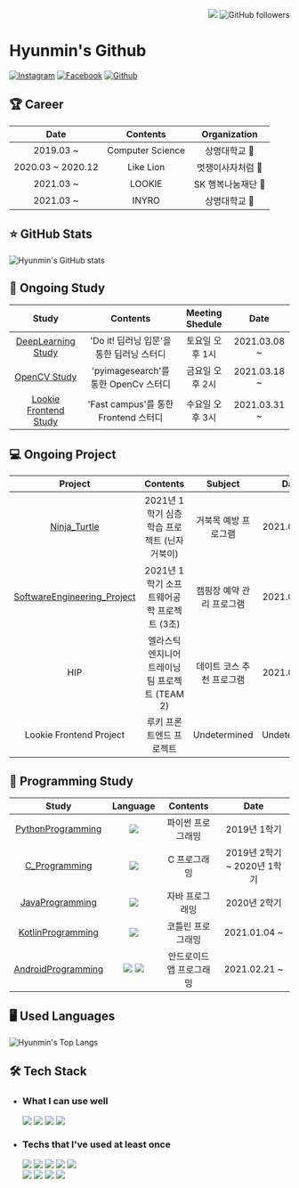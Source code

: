 <p align=right>
    <a href="https://hits.seeyoufarm.com">
        <img src="https://hits.seeyoufarm.com/api/count/incr/badge.svg?url=https%3A%2F%2Fgithub.com%2Fhyunmin0317&count_bg=%2391A8D2&title_bg=%23555555&icon=github.svg&icon_color=%23E7E7E7&title=hits&edge_flat=false"/></a>
    <img alt="GitHub followers" src="https://img.shields.io/github/followers/hyunmin0317?style=social"> 
</p>




# Hyunmin's Github

[![Instagram](https://img.shields.io/badge/Instagram-E4405F?style=round-square&logo=Instagram&logoColor=white&link=https://www.instagram.com/hyunmin_0317/)](https://www.instagram.com/hyunmin_0317/)
[![Facebook](https://img.shields.io/badge/Facebook-1877F2?style=round-square&logo=Facebook&logoColor=white&link=https://www.facebook.com/profile.php?id=100031649032539)](https://www.facebook.com/profile.php?id=100031649032539)
[![Github](https://img.shields.io/badge/Github-181717?style=round-square&logo=Github&logoColor=white&link=https://github.com/hyunmin0317)](https://github.com/hyunmin0317)

## :trophy: Career

|       Date        |     Contents     |        Organization         |
| :---------------: | :--------------: | :-------------------------: |
|     2019.03 ~     | Computer Science |      상명대학교 :deer:      |
| 2020.03 ~ 2020.12 |    Like Lion     |    멋쟁이사자처럼 :lion:    |
|     2021.03 ~     |      LOOKIE      | SK 행복나눔재단 :butterfly: |
|     2021.03 ~     |      INYRO       |      상명대학교 :deer:      |

## :star: GitHub Stats

![Hyunmin's GitHub stats](https://github-readme-stats.vercel.app/api?username=hyunmin0317&show_icons=true)

## :book: Ongoing Study

|                            Study                             |                 Contents                  | Meeting Shedule |     Date     |
| :----------------------------------------------------------: | :---------------------------------------: | :-------------: | :----------: |
| [DeepLearning Study](https://github.com/hyunmin0317/DeepLearning_Study) | 'Do it! 딥러닝 입문'을 통한 딥러닝 스터디 | 토요일 오후 1시 | 2021.03.08 ~ |
| [OpenCV Study](https://github.com/hyunmin0317/OpenCV_Study)  |   'pyimagesearch'를 통한 OpenCv 스터디    | 금요일 오후 2시 | 2021.03.18 ~ |
| [Lookie Frontend Study](https://github.com/hyunmin0317/LOOKIE_FRONT_2021) |   'Fast campus'를 통한 Frontend 스터디    | 수요일 오후 3시 | 2021.03.31 ~ |

##  :computer: Ongoing Project

|                           Project                            |                    Contents                     |          Subject          |     Date     |
| :----------------------------------------------------------: | :---------------------------------------------: | :-----------------------: | :----------: |
| [Ninja_Turtle](https://github.com/hyunmin0317/Ninja_Turtle)  |   2021년 1학기 심층학습 프로젝트 (닌자거북이)   |   거북목 예방 프로그램    | 2021.03.29 ~ |
| [SoftwareEngineering_Project](https://github.com/hyunmin0317/SoftwareEngineering_Project) |   2021년 1학기 소프트웨어공학 프로젝트 (3조)    | 캠핑장 예약 관리 프로그램 | 2021.04.01 ~ |
|                             HIP                              | 엘라스틱 엔지니어 트레이닝 팀 프로젝트 (TEAM 2) | 데이트 코스 추천 프로그램 | 2021.04.03 ~ |
|                   Lookie Frontend Project                    |            루키 프론트엔드 프로젝트             |       Undetermined        | Undetermined |

## :blue_book: Programming Study

|                            Study                             |                           Language                           |         Contents         |            Date             |
| :----------------------------------------------------------: | :----------------------------------------------------------: | :----------------------: | :-------------------------: |
| [PythonProgramming](https://github.com/hyunmin0317/PythonProgramming) | <img src="https://img.shields.io/badge/Python-3766AB?style=round-square&logo=Python&logoColor=white"/> |    파이썬 프로그래밍     |        2019년 1학기         |
| [C_Programming](https://github.com/hyunmin0317/C_Programming) | <img src="https://img.shields.io/badge/C-A8B9CC?style=round-square&logo=C&logoColor=white"/> |       C 프로그래밍       | 2019년 2학기 ~ 2020년 1학기 |
| [JavaProgramming](https://github.com/hyunmin0317/JavaProgramming) | <img src="https://img.shields.io/badge/Java-007396?style=round-square&logo=Java&logoColor=white"/> |     자바 프로그래밍      |        2020년 2학기         |
| [KotlinProgramming](https://github.com/hyunmin0317/KotlinProgramming) | <img src="https://img.shields.io/badge/Kotlin-0095D5?style=round-square&logo=Kotlin&logoColor=white"/> |    코틀린 프로그래밍     |        2021.01.04 ~         |
| [AndroidProgramming](https://github.com/hyunmin0317/AndroidProgramming) | <img src="https://img.shields.io/badge/Java-007396?style=round-square&logo=Java&logoColor=white"/> <img src="https://img.shields.io/badge/Kotlin-0095D5?style=round-square&logo=Kotlin&logoColor=white"/> | 안드로이드 앱 프로그래밍 |        2021.02.21 ~         |

## :desktop_computer: Used Languages

![Hyunmin's Top Langs](https://github-readme-stats.vercel.app/api/top-langs/?username=hyunmin0317&layout=compact&hide=jupyter%20notebook,tcl,powershell,CSS&langs_count=10)

## :hammer_and_wrench: Tech Stack

* ### What I can use well

  <img src="https://img.shields.io/badge/Python-3766AB?style=round-square&logo=Python&logoColor=white"/>
  <img src="https://img.shields.io/badge/C-A8B9CC?style=round-square&logo=C&logoColor=white"/>
  <img src="https://img.shields.io/badge/Java-007396?style=round-square&logo=Java&logoColor=white"/>
  <img src="https://img.shields.io/badge/Kotlin-0095D5?style=round-square&logo=Kotlin&logoColor=white"/>

* ### Techs that I've used at least once

  <img src="https://img.shields.io/badge/Django-092E20?style=round-square&logo=Django&logoColor=white"/>
  <img src="https://img.shields.io/badge/React-61DAFB?style=round-square&logo=React&logoColor=white"/>
  <img src="https://img.shields.io/badge/JavaScript-F7DF1E?style=round-square&logo=JavaScript&logoColor=white"/> 
  <img src="https://img.shields.io/badge/HTML-E34F26?style=round-square&logo=HTML5&logoColor=white"/>
  <img src="https://img.shields.io/badge/CSS-1572B6?style=round-square&logo=CSS3&logoColor=white"/>
  <br>
  <img src="https://img.shields.io/badge/Elasticsearch-005571?style=round-square&logo=elasticsearch&logoColor=white"/>
  <img src="https://img.shields.io/badge/Jupyter-F37626?style=round-square&logo=Jupyter&logoColor=white"/>
  <img src="https://img.shields.io/badge/Google Cloud-4285F4?style=round-square&logo=google-cloud&logoColor=white"/>
  <img src="https://img.shields.io/badge/AWS-232F3E?style=round-square&logo=amazon-aws&logoColor=white"/>
